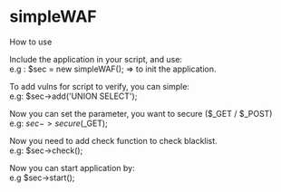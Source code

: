 # simpleWAF

How to use 

Include the application in your script, and use: <br />
e.g : $sec = new simpleWAF(); => to init the application.

To add vulns for script to verify, you can simple: <br />
e.g: $sec->add('UNION SELECT');
 
Now you can set the parameter, you want to secure ($_GET / $_POST) <br />
e.g: $sec->secure($_GET);

Now you need to add check function to check blacklist. <br />
e.g: $sec->check();

Now you can start application by: <br />
e.g $sec->start();
